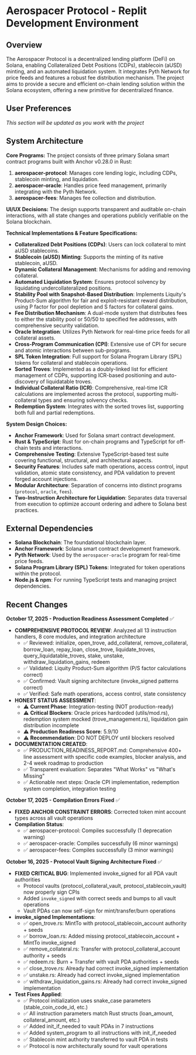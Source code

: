 # Aerospacer Protocol - Replit Development Environment

## Overview
The Aerospacer Protocol is a decentralized lending platform (DeFi) on Solana, enabling Collateralized Debt Positions (CDPs), stablecoin (aUSD) minting, and an automated liquidation system. It integrates Pyth Network for price feeds and features a robust fee distribution mechanism. The project aims to provide a secure and efficient on-chain lending solution within the Solana ecosystem, offering a new primitive for decentralized finance.

## User Preferences
*This section will be updated as you work with the project*

## System Architecture

**Core Programs:**
The project consists of three primary Solana smart contract programs built with Anchor v0.28.0 in Rust:
1.  **aerospacer-protocol**: Manages core lending logic, including CDPs, stablecoin minting, and liquidation.
2.  **aerospacer-oracle**: Handles price feed management, primarily integrating with the Pyth Network.
3.  **aerospacer-fees**: Manages fee collection and distribution.

**UI/UX Decisions:**
The design supports transparent and auditable on-chain interactions, with all state changes and operations publicly verifiable on the Solana blockchain.

**Technical Implementations & Feature Specifications:**
*   **Collateralized Debt Positions (CDPs)**: Users can lock collateral to mint aUSD stablecoins.
*   **Stablecoin (aUSD) Minting**: Supports the minting of its native stablecoin, aUSD.
*   **Dynamic Collateral Management**: Mechanisms for adding and removing collateral.
*   **Automated Liquidation System**: Ensures protocol solvency by liquidating undercollateralized positions.
*   **Stability Pool with Snapshot-Based Distribution**: Implements Liquity's Product-Sum algorithm for fair and exploit-resistant reward distribution, using P factor for pool depletion and S factors for collateral gains.
*   **Fee Distribution Mechanism**: A dual-mode system that distributes fees to either the stability pool or 50/50 to specified fee addresses, with comprehensive security validation.
*   **Oracle Integration**: Utilizes Pyth Network for real-time price feeds for all collateral assets.
*   **Cross-Program Communication (CPI)**: Extensive use of CPI for secure and atomic interactions between sub-programs.
*   **SPL Token Integration**: Full support for Solana Program Library (SPL) tokens for collateral and stablecoin operations.
*   **Sorted Troves**: Implemented as a doubly-linked list for efficient management of CDPs, supporting ICR-based positioning and auto-discovery of liquidatable troves.
*   **Individual Collateral Ratio (ICR)**: Comprehensive, real-time ICR calculations are implemented across the protocol, supporting multi-collateral types and ensuring solvency checks.
*   **Redemption System**: Integrates with the sorted troves list, supporting both full and partial redemptions.

**System Design Choices:**
*   **Anchor Framework**: Used for Solana smart contract development.
*   **Rust & TypeScript**: Rust for on-chain programs and TypeScript for off-chain tests and interactions.
*   **Comprehensive Testing**: Extensive TypeScript-based test suite covering functional, structural, and architectural aspects.
*   **Security Features**: Includes safe math operations, access control, input validation, atomic state consistency, and PDA validation to prevent forged account injections.
*   **Modular Architecture**: Separation of concerns into distinct programs (`protocol`, `oracle`, `fees`).
*   **Two-Instruction Architecture for Liquidation**: Separates data traversal from execution to optimize account ordering and adhere to Solana best practices.

## External Dependencies

*   **Solana Blockchain**: The foundational blockchain layer.
*   **Anchor Framework**: Solana smart contract development framework.
*   **Pyth Network**: Used by the `aerospacer-oracle` program for real-time price feeds.
*   **Solana Program Library (SPL) Tokens**: Integrated for token operations within the protocol.
*   **Node.js & npm**: For running TypeScript tests and managing project dependencies.

## Recent Changes

**October 17, 2025 - Production Readiness Assessment Completed** ✅
- **COMPREHENSIVE PROTOCOL REVIEW**: Analyzed all 13 instruction handlers, 8 core modules, and integration architecture
  * ✅ Reviewed: initialize, open_trove, add_collateral, remove_collateral, borrow_loan, repay_loan, close_trove, liquidate_troves, query_liquidatable_troves, stake, unstake, withdraw_liquidation_gains, redeem
  * ✅ Validated: Liquity Product-Sum algorithm (P/S factor calculations correct)
  * ✅ Confirmed: Vault signing architecture (invoke_signed patterns correct)
  * ✅ Verified: Safe math operations, access control, state consistency
- **HONEST STATUS ASSESSMENT**:
  * ⚠️ **Current Phase**: Integration-testing (NOT production-ready)
  * ⚠️ **Critical Blockers**: Oracle prices hardcoded (utils/mod.rs), redemption system mocked (trove_management.rs), liquidation gain distribution incomplete
  * ⚠️ **Production Readiness Score**: 5.9/10
  * ⚠️ **Recommendation**: DO NOT DEPLOY until blockers resolved
- **DOCUMENTATION CREATED**:
  * ✅ PRODUCTION_READINESS_REPORT.md: Comprehensive 400+ line assessment with specific code examples, blocker analysis, and 2-4 week roadmap to production
  * ✅ Transparent evaluation: Separates "What Works" vs "What's Missing"
  * ✅ Actionable next steps: Oracle CPI implementation, redemption system completion, integration testing

**October 17, 2025 - Compilation Errors Fixed** ✅
- **FIXED ANCHOR CONSTRAINT ERRORS**: Corrected token mint account types across all vault operations
- **Compilation Status**:
  * ✅ aerospacer-protocol: Compiles successfully (1 deprecation warning)
  * ✅ aerospacer-oracle: Compiles successfully (6 minor warnings)
  * ✅ aerospacer-fees: Compiles successfully (3 minor warnings)

**October 16, 2025 - Protocol Vault Signing Architecture Fixed** ✅
- **FIXED CRITICAL BUG**: Implemented invoke_signed for all PDA vault authorities
  * Protocol vaults (protocol_collateral_vault, protocol_stablecoin_vault) now properly sign CPIs
  * Added `invoke_signed` with correct seeds and bumps to all vault operations
  * Vault PDAs can now self-sign for mint/transfer/burn operations
- **invoke_signed Implementations**:
  * ✅ open_trove.rs: MintTo with protocol_stablecoin_account authority + seeds
  * ✅ borrow_loan.rs: Added missing protocol_stablecoin_account + MintTo invoke_signed
  * ✅ remove_collateral.rs: Transfer with protocol_collateral_account authority + seeds
  * ✅ redeem.rs: Burn + Transfer with vault PDA authorities + seeds
  * ✅ close_trove.rs: Already had correct invoke_signed implementation
  * ✅ unstake.rs: Already had correct invoke_signed implementation
  * ✅ withdraw_liquidation_gains.rs: Already had correct invoke_signed implementation
- **Test Fixes Applied**:
  * ✅ Protocol initialization uses snake_case parameters (stable_coin_code_id, etc.)
  * ✅ All instruction parameters match Rust structs (loan_amount, collateral_amount, etc.)
  * ✅ Added init_if_needed to vault PDAs in 7 instructions
  * ✅ Added system_program to all instructions with init_if_needed
  * ✅ Stablecoin mint authority transferred to vault PDA in tests
  * ✅ Protocol is now architecturally sound for vault operations